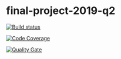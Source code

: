 # final-project-2019-q2

[![Build status](https://travis-ci.com/dev-fundamentals/final-project-2019-q2.svg?branch=develop)](https://travis-ci.com/dev-fundamentals/final-project-2019-q2) 

[![Code Coverage](https://img.shields.io/codecov/c/github/dev-fundamentals/final-project-2019-q2/develop.svg)](https://codecov.io/github/dev-fundamentals/final-project-2019-q2?branch=develop)

[![Quality Gate](https://sonarcloud.io/api/project_badges/measure?project=dev-fundamentals_final-project-2019-q2&metric=alert_status)](https://sonarcloud.io/dashboard/index/dev-fundamentals_final-project-2019-q2)

